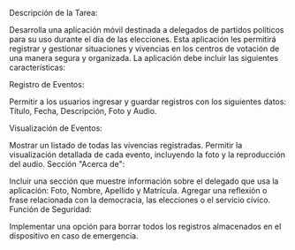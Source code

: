 Descripción de la Tarea:

Desarrolla una aplicación móvil destinada a delegados de partidos políticos para su uso durante el día de las elecciones. Esta aplicación les permitirá registrar y gestionar situaciones y vivencias en los centros de votación de una manera segura y organizada. La aplicación debe incluir las siguientes características:

Registro de Eventos:

Permitir a los usuarios ingresar y guardar registros con los siguientes datos: Título, Fecha, Descripción, Foto y Audio.

Visualización de Eventos:

Mostrar un listado de todas las vivencias registradas.
Permitir la visualización detallada de cada evento, incluyendo la foto y la reproducción del audio.
Sección "Acerca de":

Incluir una sección que muestre información sobre el delegado que usa la aplicación: Foto, Nombre, Apellido y Matrícula.
Agregar una reflexión o frase relacionada con la democracia, las elecciones o el servicio cívico.
Función de Seguridad:

Implementar una opción para borrar todos los registros almacenados en el dispositivo en caso de emergencia.
